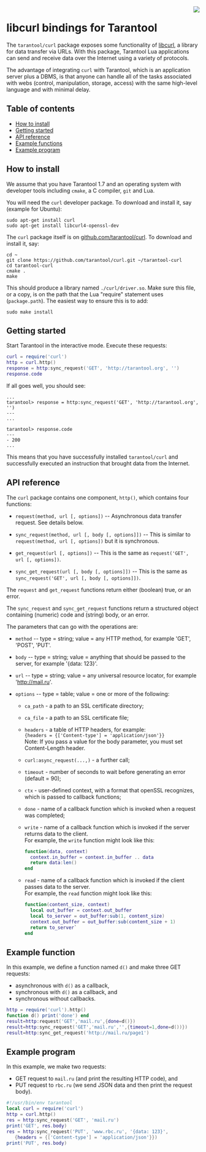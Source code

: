 <a href="http://tarantool.org">
    <img src="https://avatars2.githubusercontent.com/u/2344919?v=2&s=250" align="right">
</a>
<!--a href="https://travis-ci.org/tarantool/curl">
    <img src="https://travis-ci.org/tarantool/curl.png?branch=master" align="right">
</a-->

# libcurl bindings for Tarantool
    
The `tarantool/curl` package exposes some functionality of
[libcurl](http://https://curl.haxx.se/libcurl),
a library for data transfer via URLs.
With this package, Tarantool Lua applications can
send and receive data over the Internet using a variety of protocols.

The advantage of integrating `curl` with Tarantool, which is an application
server plus a DBMS, is that anyone can handle all of the tasks associated with
webs (control, manipulation, storage, access) with the same high-level language
and with minimal delay.

## Table of contents

* [How to install](#how-to-install)
* [Getting started](#getting-started)
* [API reference](#api-reference)
* [Example functions](#example-function)
* [Example program](#example-program)

## How to install

We assume that you have Tarantool 1.7 and an operating system with developer
tools including `cmake`, a C compiler, `git` and Lua.

You will need the `curl` developer package. To download and install it, say
(example for Ubuntu):
```
sudo apt-get install curl
sudo apt-get install libcurl4-openssl-dev
```

The `curl` package itself is on
[github.com/tarantool/curl](github.com/tarantool/curl).
To download and install it, say:
```
cd ~
git clone https://github.com/tarantool/curl.git ~/tarantool-curl
cd tarantool-curl
cmake .
make
```

This should produce a library named `./curl/driver.so`.
Make sure this file, or a copy, is on the path that the Lua "require" statement
uses (`package.path`). The easiest way to ensure this is to add:
```
sudo make install
```

## Getting started

Start Tarantool in the interactive mode. Execute these requests:
```lua
curl = require('curl')
http = curl.http()
response = http:sync_request('GET', 'http://tarantool.org', '')
response.code
```

If all goes well, you should see:
```
...
tarantool> response = http:sync_request('GET', 'http://tarantool.org', '')
---
...

tarantool> response.code
---
- 200
...
```

This means that you have successfully installed `tarantool/curl` and
successfully executed an instruction that brought data from the Internet.

## API reference

The `curl` package contains one component, `http()`, which contains four 
functions:

* `request(method, url [, options])` -- Asynchronous data transfer 
  request. See details below.

* `sync_request(method, url [, body [, options]])` -- This is similar to 
  `request(method, url [, options])` but it is synchronous.

* `get_request(url [, options])` -- This is the same as `request('GET', 
  url [, options])`.

* `sync_get_request(url [, body [, options]])` -- This is the same as 
  `sync_request('GET', url [, body [, options]])`.

The `request` and `get_request` functions return either (boolean) true, 
or an error.

The `sync_request` and `sync_get_request` functions return a structured
object containing (numeric) code and (string) body, or an error.

The parameters that can go with the operations are:

* `method` -- type = string; value = any HTTP method, for example 'GET',
  'POST', 'PUT'.

* `body` -- type = string; value = anything that should be passed to the
  server, for example '{data: 123}'.

* `url` -- type = string; value = any universal resource locator, for
  example 'http://mail.ru'.

* `options` -- type = table; value = one or more of the following:

    * `ca_path` - a path to an SSL certificate directory;

    * `ca_file` - a path to an SSL certificate file;

    * `headers` - a table of HTTP headers, for example:  
      `{headers = {['Content-type'] = 'application/json'}}`  
      Note: If you pass a value for the body parameter, you must set Content-Length header.

    * `curl:async_request(...,)` - a further call;

    * `timeout` - number of seconds to wait before generating an error
      (default = 90);

    * `ctx` - user-defined context, with a format that openSSL
      recognizes, which is passed to callback functions;

    * `done` - name of a callback function which is invoked when a request
      was completed;

    * `write` - name of a callback function which is invoked if the
      server returns data to the client.  
      For example, the `write` function might look like this:
      ```lua
      function(data, context)
        context.in_buffer = context.in_buffer .. data
        return data:len()
      end
      ```
       
    * `read` - name of a callback function which is invoked if the 
      client passes data to the server.  
      For example, the `read` function might look like this:
      ```lua
      function(content_size, context)
        local out_buffer = context.out_buffer
        local to_server = out_buffer:sub(1, content_size)
        context.out_buffer = out_buffer:sub(content_size + 1)
        return to_server`
      end
      ```

## Example function

In this example, we define a function named `d()` and make three GET requests:
* asynchronous with `d()` as a callback,
* synchronous with `d()` as a callback, and
* synchronous without callbacks.

```lua
http = require('curl').http()
function d() print('done') end
result=http:request('GET','mail.ru',{done=d()})
result=http:sync_request('GET','mail.ru','',{timeout=1,done=d())})
result=http:sync_get_request('http://mail.ru/page1')
```

## Example program

In this example, we make two requests:
* GET request to `mail.ru` (and print the resulting HTTP code), and
* PUT request to `rbc.ru` (we send JSON data and then print the request body).

```lua
#!/usr/bin/env tarantool
local curl = require('curl')
http = curl.http()
res = http:sync_request('GET', 'mail.ru')
print('GET', res.body)
res = http:sync_request('PUT', 'www.rbc.ru', '{data: 123}',
   {headers = {['Content-type'] = 'application/json'}})
print('PUT', res.body)
```

